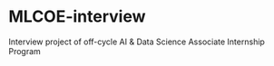 # MLCOE-interview
Interview project of off-cycle AI &amp; Data Science Associate Internship Program
